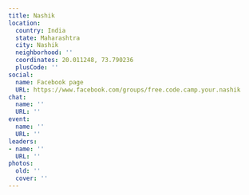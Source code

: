 ```yaml
---
title: Nashik
location:
  country: India
  state: Maharashtra
  city: Nashik
  neighborhood: ''
  coordinates: 20.011248, 73.790236
  plusCode: ''
social:
  name: Facebook page
  URL: https://www.facebook.com/groups/free.code.camp.your.nashik
chat:
  name: ''
  URL: ''
event:
  name: ''
  URL: ''
leaders:
- name: ''
  URL: ''
photos:
  old: ''
  cover: ''
---
```

